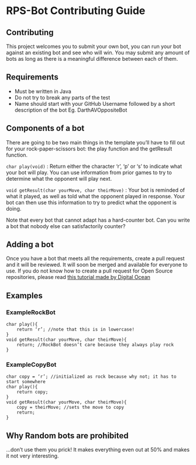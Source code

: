 # RPS-Bot Contributing Guide

## Contributing
This project welcomes you to submit your own bot, you can run your bot against an existing bot and see who will win. You may submit any amount of bots as long as there is a meaningful difference between each of them.

## Requirements
- Must be written in Java
- Do not try to break any parts of the test
- Name should start with your GitHub Username followed by a short description of the bot Eg. DarthAVOppositeBot

## Components of a bot
There are going to be two main things in the template you’ll have to fill out for your rock-paper-scissors bot: the play function and the getResult function. 

```char play(void)``` : Return either the character ‘r’, ‘p’ or ‘s’ to indicate what your bot will play. You can use information from prior games to try to determine what the opponent will play next.

```void getResult(char yourMove, char theirMove)``` : Your bot is reminded of what it played, as well as told what the opponent played in response. Your bot can then use this information to try to predict what the opponent is doing. 

Note that every bot that cannot adapt has a hard-counter bot. Can you write a bot that nobody else can satisfactorily counter?

## Adding a bot
Once you have a bot that meets all the requirements, create a pull request and it will be reviewed. It will soon be merged and available for everyone to use. If you do not know how to create a pull request for Open Source repositories, please read [this tutorial made by Digital Ocean](https://www.digitalocean.com/community/tutorials/how-to-create-a-pull-request-on-github)


## Examples
### ExampleRockBot
```
char play(){
	return ‘r’; //note that this is in lowercase!
}
void getResult(char yourMove, char theirMove){
	return; //RockBot doesn’t care because they always play rock
}
```

### ExampleCopyBot
```
char copy = ‘r’; //initialized as rock because why not; it has to start somewhere
char play(){
	return copy;
}
void getResult(char yourMove, char theirMove){
	copy = theirMove; //sets the move to copy 
	return;
}
```

## Why Random bots are prohibited
...don’t use them you prick! It makes everything even out at 50% and makes it not very interesting. 
